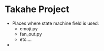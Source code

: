 # Takahe Project
- Places where state machine field is used:
	- emoji.py
	- fan_out.py
	- etc....
- 